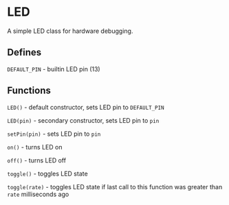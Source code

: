 # LED

A simple LED class for hardware debugging.

## Defines

`DEFAULT_PIN` - builtin LED pin (13)

## Functions

`LED()` - default constructor, sets LED pin to `DEFAULT_PIN`

`LED(pin)` - secondary constructor, sets LED pin to `pin`

`setPin(pin)` - sets LED pin to `pin`

`on()` - turns LED on

`off()` - turns LED off

`toggle()` - toggles LED state

`toggle(rate)` - toggles LED state if last call to this function was greater than `rate` milliseconds ago
